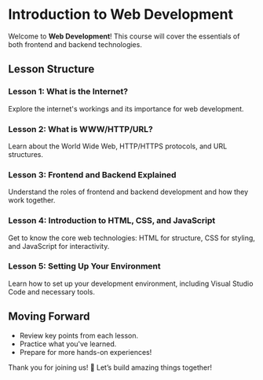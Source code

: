 # **Introduction to Web Development**

Welcome to **Web Development**! This course will cover the essentials of both frontend and backend technologies.

## **Lesson Structure**

### **Lesson 1: What is the Internet?**
Explore the internet's workings and its importance for web development.

### **Lesson 2: What is WWW/HTTP/URL?**
Learn about the World Wide Web, HTTP/HTTPS protocols, and URL structures.

### **Lesson 3: Frontend and Backend Explained**
Understand the roles of frontend and backend development and how they work together.

### **Lesson 4: Introduction to HTML, CSS, and JavaScript**
Get to know the core web technologies: HTML for structure, CSS for styling, and JavaScript for interactivity.

### **Lesson 5: Setting Up Your Environment**
Learn how to set up your development environment, including Visual Studio Code and necessary tools.

## **Moving Forward**
- Review key points from each lesson.
- Practice what you've learned.
- Prepare for more hands-on experiences!

Thank you for joining us! 🚀 Let’s build amazing things together!


<!--stackedit_data:
eyJoaXN0b3J5IjpbODY2MDcxMTI0LDUxMjc1MTAxNCw4OTE2OT
AwMDVdfQ==
-->